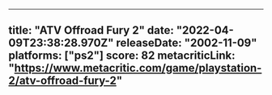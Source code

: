 
---
title: "ATV Offroad Fury 2"
date: "2022-04-09T23:38:28.970Z"
releaseDate: "2002-11-09"
platforms: ["ps2"]
score: 82
metacriticLink: "https://www.metacritic.com/game/playstation-2/atv-offroad-fury-2"
---
